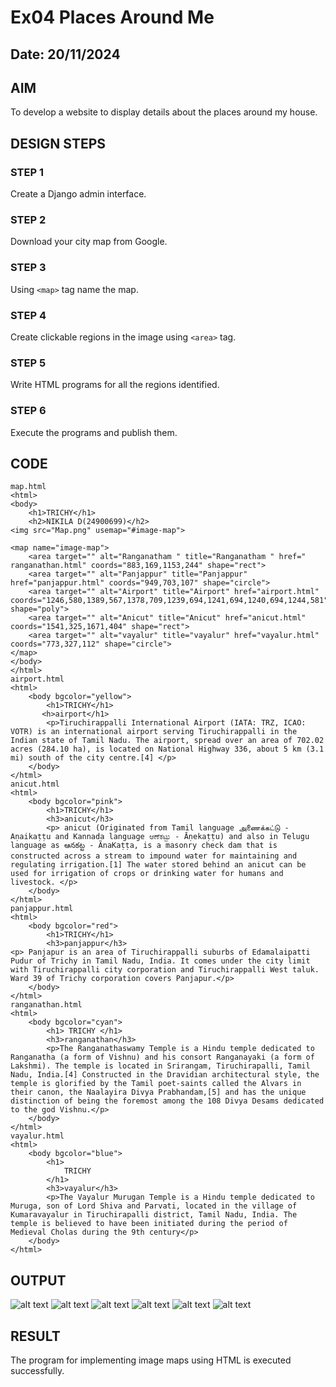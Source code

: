 # Ex04 Places Around Me
## Date: 20/11/2024

## AIM
To develop a website to display details about the places around my house.

## DESIGN STEPS

### STEP 1
Create a Django admin interface.

### STEP 2
Download your city map from Google.

### STEP 3
Using ```<map>``` tag name the map.

### STEP 4
Create clickable regions in the image using ```<area>``` tag.

### STEP 5
Write HTML programs for all the regions identified.

### STEP 6
Execute the programs and publish them.

## CODE
```
map.html
<html>
<body>
    <h1>TRICHY</h1>
    <h2>NIKILA D(24900699)</h2>
<img src="Map.png" usemap="#image-map">

<map name="image-map">
    <area target="" alt="Ranganatham " title="Ranganatham " href=" ranganathan.html" coords="883,169,1153,244" shape="rect">
    <area target="" alt="Panjappur" title="Panjappur" href="panjappur.html" coords="949,703,107" shape="circle">
    <area target="" alt="Airport" title="Airport" href="airport.html" coords="1246,580,1389,567,1378,709,1239,694,1241,694,1240,694,1244,581" shape="poly">
    <area target="" alt="Anicut" title="Anicut" href="anicut.html" coords="1541,325,1671,404" shape="rect">
    <area target="" alt="vayalur" title="vayalur" href="vayalur.html" coords="773,327,112" shape="circle">
</map>
</body>
</html>
airport.html
<html>
    <body bgcolor="yellow">
        <h1>TRICHY</h1>
       <h>airport</h1>
        <p>Tiruchirappalli International Airport (IATA: TRZ, ICAO: VOTR) is an international airport serving Tiruchirappalli in the Indian state of Tamil Nadu. The airport, spread over an area of 702.02 acres (284.10 ha), is located on National Highway 336, about 5 km (3.1 mi) south of the city centre.[4] </p>
    </body>
</html>
anicut.html
<html>
    <body bgcolor="pink">
        <h1>TRICHY</h1>
        <h3>anicut</h3>
        <p> anicut (Originated from Tamil language அணைக்கட்டு - Aṇaikaṭṭu and Kannada language ಆಣೆಕಟ್ಟು - Āṇekaṭṭu) and also in Telugu language as ఆనకట్ట - ÃnaKaṭṭa, is a masonry check dam that is constructed across a stream to impound water for maintaining and regulating irrigation.[1] The water stored behind an anicut can be used for irrigation of crops or drinking water for humans and livestock. </p>
    </body>
</html>
panjappur.html
<html>
    <body bgcolor="red">
        <h1>TRICHY</h1>
        <h3>panjappur</h3>
<p> Panjapur is an area of Tiruchirappalli suburbs of Edamalaipatti Pudur of Trichy in Tamil Nadu, India. It comes under the city limit with Tiruchirappalli city corporation and Tiruchirappalli West taluk. Ward 39 of Trichy corporation covers Panjapur.</p>
    </body>
</html>
ranganathan.html
<html>
    <body bgcolor="cyan">
        <h1> TRICHY </h1>
        <h3>ranganathan</h3>
        <p>The Ranganathaswamy Temple is a Hindu temple dedicated to Ranganatha (a form of Vishnu) and his consort Ranganayaki (a form of Lakshmi). The temple is located in Srirangam, Tiruchirapalli, Tamil Nadu, India.[4] Constructed in the Dravidian architectural style, the temple is glorified by the Tamil poet-saints called the Alvars in their canon, the Naalayira Divya Prabhandam,[5] and has the unique distinction of being the foremost among the 108 Divya Desams dedicated to the god Vishnu.</p>
    </body>
</html>
vayalur.html
<html>
    <body bgcolor="blue">
        <h1>
            TRICHY
        </h1>
        <h3>vayalur</h3>
        <p>The Vayalur Murugan Temple is a Hindu temple dedicated to Muruga, son of Lord Shiva and Parvati, located in the village of Kumaravayalur in Tiruchirapalli district, Tamil Nadu, India. The temple is believed to have been initiated during the period of Medieval Cholas during the 9th century</p>
    </body>
</html>
```

## OUTPUT
![alt text](mylu/mapapp/static/Map.png)
![alt text](mylu/mapapp/static/1.png)
![alt text](mylu/mapapp/static/2.png)
![alt text](mylu/mapapp/static/3.png)
![alt text](mylu/mapapp/static/4.png)
![alt text](mylu/mapapp/static/5.png)

## RESULT
The program for implementing image maps using HTML is executed successfully.
